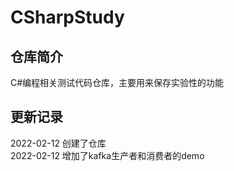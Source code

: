 # CSharpStudy
## 仓库简介
C#编程相关测试代码仓库，主要用来保存实验性的功能

## 更新记录
2022-02-12 创建了仓库  
2022-02-12 增加了kafka生产者和消费者的demo
